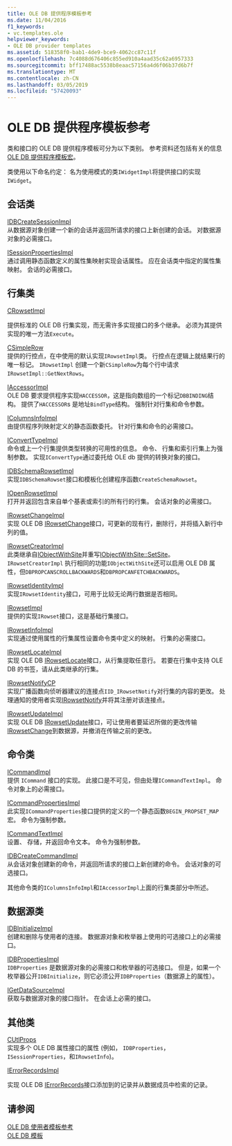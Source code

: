 ```yaml
---
title: OLE DB 提供程序模板参考
ms.date: 11/04/2016
f1_keywords:
- vc.templates.ole
helpviewer_keywords:
- OLE DB provider templates
ms.assetid: 518358f0-bab1-4de9-bce9-4062cc87c11f
ms.openlocfilehash: 7c4088d676406c855ed910a4aad35c62a6957333
ms.sourcegitcommit: bff17488ac5538b8eaac57156a4d6f06b37d6b7f
ms.translationtype: MT
ms.contentlocale: zh-CN
ms.lasthandoff: 03/05/2019
ms.locfileid: "57420093"
---
```

# <a name="ole-db-provider-templates-reference"></a>OLE DB 提供程序模板参考

类和接口的 OLE DB 提供程序模板可分为以下类别。 参考资料还包括有关的信息[OLE DB 提供程序模板宏](../../data/oledb/macros-for-ole-db-provider-templates.md)。

类使用以下命名约定： 名为使用模式的类`IWidgetImpl`将提供接口的实现`IWidget`。

## <a name="session-classes"></a>会话类

[IDBCreateSessionImpl](../../data/oledb/idbcreatesessionimpl-class.md)<br/>
从数据源对象创建一个新的会话并返回所请求的接口上新创建的会话。 对数据源对象的必需接口。

[ISessionPropertiesImpl](../../data/oledb/isessionpropertiesimpl-class.md)<br/>
通过调用静态函数定义的属性集映射实现会话属性。 应在会话类中指定的属性集映射。 会话的必需接口。

## <a name="rowset-classes"></a>行集类

[CRowsetImpl](../../data/oledb/crowsetimpl-class.md)

提供标准的 OLE DB 行集实现，而无需许多实现接口的多个继承。 必须为其提供实现的唯一方法`Execute`。

[CSimpleRow](../../data/oledb/csimplerow-class.md)<br/>
提供的行控点，在中使用的默认实现`IRowsetImpl`类。 行控点在逻辑上就结果行的唯一标记。 `IRowsetImpl` 创建一个新`CSimpleRow`为每个行中请求`IRowsetImpl::GetNextRows`。

[IAccessorImpl](../../data/oledb/iaccessorimpl-class.md)<br/>
OLE DB 要求提供程序实现`HACCESSOR`，这是指向数组的一个标记`DBBINDING`结构。 提供了`HACCESSOR`s 是地址`BindType`结构。 强制针对行集和命令参数。

[IColumnsInfoImpl](../../data/oledb/icolumnsinfoimpl-class.md)<br/>
由提供程序列映射定义的静态函数委托。 针对行集和命令的必需接口。

[IConvertTypeImpl](../../data/oledb/iconverttypeimpl-class.md)<br/>
命令或上一个行集提供类型转换的可用性的信息。 命令、 行集和索引行集上为强制参数。 实现`IConvertType`通过委托给 OLE db 提供的转换对象的接口。

[IDBSchemaRowsetImpl](../../data/oledb/idbschemarowsetimpl-class.md)<br/>
实现`IDBSchemaRowset`接口和模板化创建程序函数`CreateSchemaRowset`。

[IOpenRowsetImpl](../../data/oledb/iopenrowsetimpl-class.md)<br/>
打开并返回包含来自单个基表或索引的所有行的行集。 会话对象的必需接口。

[IRowsetChangeImpl](../../data/oledb/irowsetchangeimpl-class.md)<br/>
实现 OLE DB [IRowsetChange](/previous-versions/windows/desktop/ms715790(v=vs.85))接口，可更新的现有行，删除行，并将插入新行中列的值。

[IRowsetCreatorImpl](../../data/oledb/irowsetcreatorimpl-class.md)<br/>
此类继承自[IObjectWithSite](/windows/desktop/api/ocidl/nn-ocidl-iobjectwithsite)并重写[IObjectWithSite::SetSite](/windows/desktop/api/ocidl/nf-ocidl-iobjectwithsite-setsite)。 `IRowsetCreatorImpl` 执行相同的功能`IObjectWithSite`还可以启用 OLE DB 属性，但`DBPROPCANSCROLLBACKWARDS`和`DBPROPCANFETCHBACKWARDS`。

[IRowsetIdentityImpl](../../data/oledb/irowsetidentityimpl-class.md)<br/>
实现`IRowsetIdentity`接口，可用于比较无论两行数据是否相同。

[IRowsetImpl](../../data/oledb/irowsetimpl-class.md)<br/>
提供的实现`IRowset`接口，这是基础行集接口。

[IRowsetInfoImpl](../../data/oledb/irowsetinfoimpl-class.md)<br/>
实现通过使用属性的行集属性设置命令类中定义的映射。 行集的必需接口。

[IRowsetLocateImpl](../../data/oledb/irowsetlocateimpl-class.md)<br/>
实现 OLE DB [IRowsetLocate](/previous-versions/windows/desktop/ms721190(v=vs.85))接口，从行集提取任意行。 若要在行集中支持 OLE DB 的书签，请从此类继承的行集。

[IRowsetNotifyCP](../../data/oledb/irowsetnotifycp-class.md)<br/>
实现广播函数向侦听器建议的连接点`IID_IRowsetNotify`对行集的内容的更改。 处理通知的使用者实现[IRowsetNotify](/previous-versions/windows/desktop/ms712959(v=vs.85))并将其注册对该连接点。

[IRowsetUpdateImpl](../../data/oledb/irowsetupdateimpl-class.md)<br/>
实现 OLE DB [IRowsetUpdate](/previous-versions/windows/desktop/ms714401(v=vs.85))接口，可让使用者要延迟所做的更改传输[IRowsetChange](/previous-versions/windows/desktop/ms715790(v=vs.85))到数据源，并撤消在传输之前的更改。

## <a name="command-classes"></a>命令类

[ICommandImpl](../../data/oledb/icommandimpl-class.md)<br/>
提供 `ICommand` 接口的实现。 此接口是不可见，但由处理`ICommandTextImpl`。 命令对象上的必需接口。

[ICommandPropertiesImpl](../../data/oledb/icommandpropertiesimpl-class.md)<br/>
此实现`ICommandProperties`接口提供的定义的一个静态函数`BEGIN_PROPSET_MAP`宏。 命令为强制参数。

[ICommandTextImpl](../../data/oledb/icommandtextimpl-class.md)<br/>
设置、 存储，并返回命令文本。 命令为强制参数。

[IDBCreateCommandImpl](../../data/oledb/idbcreatecommandimpl-class.md)<br/>
从会话对象创建新的命令，并返回所请求的接口上新创建的命令。 会话对象的可选接口。

其他命令类的`IColumnsInfoImpl`和`IAccessorImpl`上面的行集类部分中所述。

## <a name="data-source-classes"></a>数据源类

[IDBInitializeImpl](../../data/oledb/idbinitializeimpl-class.md)<br/>
创建和删除与使用者的连接。 数据源对象和枚举器上使用的可选接口上的必需接口。

[IDBPropertiesImpl](../../data/oledb/idbpropertiesimpl-class.md)<br/>
`IDBProperties` 是数据源对象的必需接口和枚举器的可选接口。 但是，如果一个枚举器公开`IDBInitialize`，则它必须公开`IDBProperties`（数据源上的属性）。

[IGetDataSourceImpl](../../data/oledb/igetdatasourceimpl-class.md)<br/>
获取与数据源对象的接口指针。 在会话上必需的接口。

## <a name="other-classes"></a>其他类

[CUtlProps](../../data/oledb/cutlprops-class.md)<br/>
实现多个 OLE DB 属性接口的属性 (例如， `IDBProperties`， `ISessionProperties`，和`IRowsetInfo`)。

[IErrorRecordsImpl](../../data/oledb/ierrorrecordsimpl-class.md)

实现 OLE DB [IErrorRecords](/previous-versions/windows/desktop/ms718112(v=vs.85))接口添加到的记录并从数据成员中检索的记录。

## <a name="see-also"></a>请参阅

[OLE DB 使用者模板参考](../../data/oledb/ole-db-consumer-templates-reference.md)<br/>
[OLE DB 模板](../../data/oledb/ole-db-templates.md)